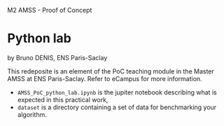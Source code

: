 M2 AMSS - Proof of Concept

# Python lab

by Bruno DENIS, ENS Paris-Saclay

This redeposite is an element of the PoC teaching module in the Master AMSS at ENS Paris-Saclay. Refer to eCampus for more information.

- `AMSS_PoC_python_lab.ipynb` is the jupiter notebook describing what is expected in this practical work,
- `dataset` is a directory containing a set of data for benchmarking your algorithm.